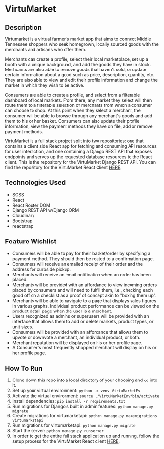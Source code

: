 # VirtuMarket
## Description
Virtumarket is a virtual farmer's market app that aims to connect Middle Tennessee shoppers who seek homegrown, locally sourced goods with the merchants and artisans who offer them.  

Merchants can create a profile, select their local marketplace, set up a booth with a unique background, and add the goods they have in stock.  Merhcants are also able to remove goods that haven't sold, or update certain information about a good such as price, description, quantity, etc. They are also able to view and edit their profile information and change the market in which they wish to be active.

Consumers are able to create a profile, and select from a filterable dashboard of local markets.  From there, any market they select will then route them to a filterable selection of merchants from which a consumer can choose to shop.  At this point when they select a merchant, the consumer will be able to browse through any merchant's goods and add them to his or her basket.  Consumers can also update their profile information, view the payment methods they have on file, add or remove payment methods.


VirtuMarket is a full stack project split into two repositories: one that contains a client side React app for fetching and consuming API resources for user interaction, and one containing a Django REST API that exposes endpoints and serves up the requested database resources to the React client.  This is the repository for the VirtuMarket Django REST API.  You can find the repository for the VirtuMarket React Client [HERE](https://github.com/davideverett89/virtumarket-react-client).

## Technologies Used
* SCSS
* React
* React Router DOM
* Django REST API w/Django ORM
* Cloudinary
* Bootstrap
* reactstrap

## Feature Wishlist
* Consumers will be able to pay for their basket/order by specifying a payment method.  They should then be routed to a confirmation page.
* Consumers will receive an emailed receipt of their order and the address for curbside pickup.
* Merchants will receive an email notification when an order has been placed.
* Merchants will be provided with an affordance to view incoming orders placed by consumers and will need to fulfill them, i.e., checking each good off on a checklist as a proof of concept akin to "boxing them up".
* Merchants will be able to navigate to a page that displays sales figures in various graphs.  Individual product performance can be viewed on the product detail page when the user is a merchant.
* Users recognized as admins or superusers will be provided with an interface that allows them to add or delete markets, product types, or unit sizes.
* Consumers will be provided with an affordance that allows them to upvote or downvote a merchant, an individual product, or both.
* Merchant reputation will be displayed on his or her profile page.
* A Consumer's most frequently shopped merchant will display on his or her profile page.

## How To Run
1. Clone down this repo into a local directory of your choosing and `cd` into it.
2. Set up your virtual environment:
    `python -m venv VirtuMarketEv`
3. Activate the virtual environment:
    `source ./VirtuMarketEnv/bin/activate`
4. Install dependencies:
    `pip install -r requirements.txt`
5. Run migrations for Django's built in admin features:
    `python manage.py migrate`
6. Create migrations for virtumarketapi:
    `python manage.py makemigrations virtumarketapi`
7.  Run migrations for virtumarketapi:
    `python manage.py migrate`
8. Start the server:
`python manage.py runserver`
9. In order to get the entire full stack application up and running, follow the setup process for the VirtuMarket React client [HERE](https://github.com/davideverett89/virtumarket-react-client).
